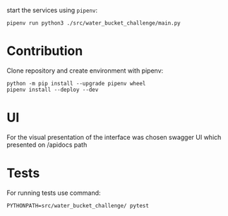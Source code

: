 start the services using `pipenv`:

```
pipenv run python3 ./src/water_bucket_challenge/main.py
```

# Contribution

Clone repository and create environment with pipenv:

```
python -m pip install --upgrade pipenv wheel
pipenv install --deploy --dev
```

# UI

For the visual presentation of the interface was chosen swagger UI which presented on /apidocs path

# Tests

For running tests use command:
 
```
PYTHONPATH=src/water_bucket_challenge/ pytest 
```
